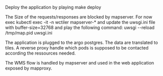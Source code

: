 Deploy the application by playing make deploy

The Size of the requests/responses are blocked by mapserver.
For now exec kubectl exec -it -n wctiler mapserver-*
and update the uwsgi.ini file with buffer-size=32768
and play the following command: 
uwsgi --reload /tmp/map.pid uwsgi.ini

The application is plugged to the argo postgres.
The data are translated to tiles.
A reverse proxy handle which pods is supposed to be contacted according the ressources needed. 

The WMS flow is handled by mapserver and used in the web application exposed by mapproxy. 

